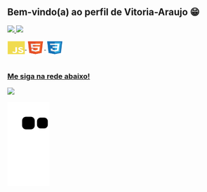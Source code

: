 ## Bem-vindo(a) ao perfil de Vitoria-Araujo 😁

<div>
   <a href="https://github.com/Vitoria-Araujo%22%3E
   <img height="180em" src="https://github-readme-stats.vercel.app/api/top-langs/?username=Vitoria-Araujo&layout=compact&theme=chartreuse-dark "/> 
   <img height="180em" src="https://github-readme-stats.vercel.app/api?username=Vitoria-Araujo&theme=chartreuse-dark&show_icons=true)" />
   <img height="180em" src="https://github-readme-stats.vercel.app/api/top-langs/?username=Vitoria-Araujo&layout=compact&theme=chartreuse-dark"/> 
</div>
<div style="display: inline_block"><br>
  <img align="center" alt="Js" height="30" width="40" src="https://raw.githubusercontent.com/devicons/devicon/master/icons/javascript/javascript-plain.svg" >
  <img align="center" alt="HTML" height="30" width="40" src="https://raw.githubusercontent.com/devicons/devicon/master/icons/html5/html5-original.svg" >
  <img align="center" alt="CSS" height="30" width="40" src="https://raw.githubusercontent.com/devicons/devicon/master/icons/css3/css3-original.svg" >
</div>
 
 <br>
 
  ### Me siga na rede abaixo!
 
<div> 
 

  <a href="www.linkedin.com/in/vitória-araújo-ti" target="_blank"><img src="https://img.shields.io/badge/-LinkedIn-%230077B5?style=for-the-badge&logo=linkedin&logoColor=white" target="_blank"></a> 
 
  ![Snake animation](https://github.com/Vitoria-Araujo/Vitoria-Araujo/blob/output/github-contribution-grid-snake.svg)

</div>
